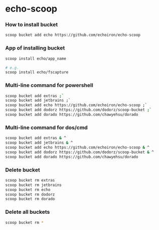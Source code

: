 
# echo-scoop

### How to install bucket

```bash
scoop bucket add echo https://github.com/echoiron/echo-scoop
```

### App of installing bucket

```bash
scoop install echo/app_name

# e.g.
scoop install echo/fscapture

```

### Multi-line command for powershell
```bash
scoop bucket add extras ;`
scoop bucket add jetbrains ;`
scoop bucket add echo https://github.com/echoiron/echo-scoop ;`
scoop bucket add dodorz https://github.com/dodorz/scoop-bucket ;`
scoop bucket add dorado https://github.com/chawyehsu/dorado
```

### Multi-line command for dos/cmd
```bash
scoop bucket add extras & ^
scoop bucket add jetbrains & ^
scoop bucket add echo https://github.com/echoiron/echo-scoop & ^
scoop bucket add dodorz https://github.com/dodorz/scoop-bucket & ^
scoop bucket add dorado https://github.com/chawyehsu/dorado
```

### Delete bucket
```bash
scoop bucket rm extras
scoop bucket rm jetbrains
scoop bucket rm echo
scoop bucket rm dodorz
scoop bucket rm dorado
```

### Delete all buckets
```bash
scoop bucket rm *
```
